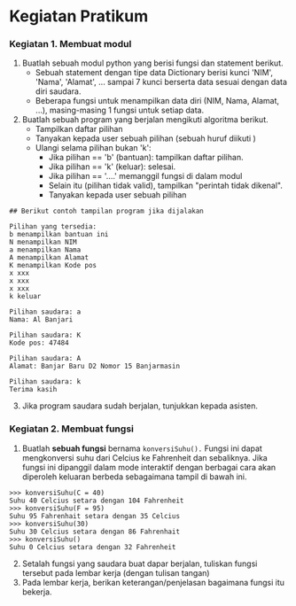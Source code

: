 # Kegiatan Pratikum
### Kegiatan 1. Membuat modul
1. Buatlah sebuah modul python yang berisi fungsi dan statement berikut.
   - Sebuah statement dengan tipe data Dictionary berisi kunci 'NIM', 'Nama', 'Alamat', ... sampai 7 kunci berserta data sesuai 
   dengan data diri saudara.
   - Beberapa fungsi untuk menampilkan data diri (NIM, Nama, Alamat, ...), masing-masing 1 fungsi untuk setiap data.
2. Buatlah sebuah program yang berjalan mengikuti algoritma berikut.
   - Tampilkan daftar pilihan
   - Tanyakan kepada user sebuah pilihan (sebuah huruf diikuti <Enter>)
   - Ulangi selama pilihan bukan 'k':
     - Jika pilihan == 'b' (bantuan): tampilkan daftar pilihan. 
     - Jika pilihan == 'k' (keluar): selesai.
     - Jika pilihan == '....' memanggil fungsi di dalam modul
     - Selain itu (pilihan tidak valid), tampilkan "perintah tidak dikenal".
     - Tanyakan kepada user sebuah pilihan
```
## Berikut contoh tampilan program jika dijalakan

Pilihan yang tersedia:
b menampilkan bantuan ini
N menampilkan NIM
a menampilkan Nama
A menampilkan Alamat
K menampilkan Kode pos
x xxx
x xxx
x xxx
k keluar

Pilihan saudara: a
Nama: Al Banjari

Pilihan saudara: K
Kode pos: 47484

Pilihan saudara: A
Alamat: Banjar Baru D2 Nomor 15 Banjarmasin

Pilihan saudara: k
Terima kasih
```
3. Jika program saudara sudah berjalan, tunjukkan kepada asisten.
### Kegiatan 2. Membuat fungsi
1. Buatlah **sebuah fungsi** bernama ```konversiSuhu().``` Fungsi ini dapat mengkonversi suhu dari Celcius ke Fahrenheit dan
sebaliknya. Jika fungsi ini dipanggil dalam mode interaktif dengan berbagai cara akan diperoleh keluaran berbeda sebagaimana
tampil di bawah ini.
```
>>> konversiSuhu(C = 40)
Suhu 40 Celcius setara dengan 104 Fahrenheit
>>> konversiSuhu(F = 95)
Suhu 95 Fahrenhait setara dengan 35 Celcius
>>> konversiSuhu(30)
Suhu 30 Celcius setara dengan 86 Fahrenhait
>>> konversiSuhu()
Suhu 0 Celcius setara dengan 32 Fahrenheit
```
2. Setalah fungsi yang saudara buat dapar berjalan, tuliskan fungsi tersebut pada lembar kerja (dengan tulisan tangan)
3. Pada lembar kerja, berikan keterangan/penjelasan bagaimana fungsi itu bekerja.


